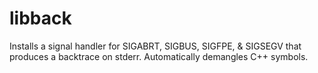 libback
=======

Installs a signal handler for SIGABRT, SIGBUS, SIGFPE, & SIGSEGV that
produces a backtrace on stderr.  Automatically demangles C++ symbols.
